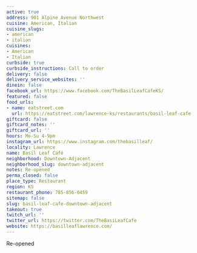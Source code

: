 ```yaml
---
active: true
address: 901 Alpine Avenue Northwest
cuisine: American, Italian
cuisine_slugs:
- american
- italian
cuisines:
- American
- Italian
curbside: true
curbside_instructions: Call to order
delivery: false
delivery_service_websites: ''
dinein: false
facebook_url: https://www.facebook.com/TheBasilLeafCafeKS/
featured: false
food_urls:
- name: eatstreet.com
  url: https://eatstreet.com/lawrence-ks/restaurants/basil-leaf-cafe
giftcard: false
giftcard_notes: ''
giftcard_url: ''
hours: Mo-Su 4-9pm
instagram_url: https://www.instagram.com/thebasilleaf/
locality: Lawrence
name: Basil Leaf Café
neighborhood: Downtown-Adjacent
neighborhood_slug: downtown-adjacent
notes: Re-opened
perma_closed: false
place_type: Restaurant
region: KS
restaurant_phone: 785-856-0459
sitemap: false
slug: basil-leaf-cafe-downtown-adjacent
takeout: true
twitch_url: ''
twitter_url: https://twitter.com/TheBasiLeafCafe
website: https://basilleaflawrence.com/
---
```


Re-opened